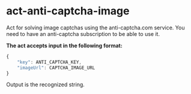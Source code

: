 # act-anti-captcha-image

Act for solving image captchas using the anti-captcha.com service.
You need to have an anti-captcha subscription to be able to use it.

__The act accepts input in the following format:__
```javascript
{ 
    "key": ANTI_CAPTCHA_KEY,
    "imageUrl": CAPTCHA_IMAGE_URL 
}
```

Output is the recognized string.

